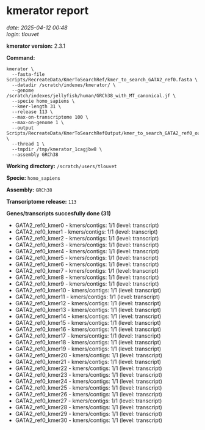 # kmerator report
*date: 2025-04-12 00:48*  
*login: tlouvet*

**kmerator version:** 2.3.1

**Command:**

```
kmerator \
  --fasta-file Scripts/RecreateData/KmerToSearchRef/kmer_to_search_GATA2_ref0.fasta \
  --datadir /scratch/indexes/kmerator/ \
  --genome /scratch/indexes/jellyfish/human/GRCh38_with_MT_canonical.jf \
  --specie homo_sapiens \
  --kmer-length 31 \
  --release 113 \
  --max-on-transcriptome 100 \
  --max-on-genome 1 \
  --output Scripts/RecreateData/KmerToSearchRefOutput/kmer_to_search_GATA2_ref0_output \
  --thread 1 \
  --tmpdir /tmp/kmerator_1cagjbw8 \
  --assembly GRCh38
```

**Working directory:** `/scratch/users/tlouvet`

**Specie:** `homo_sapiens`

**Assembly:** `GRCh38`

**Transcriptome release:** `113`

**Genes/transcripts succesfully done (31)**

- GATA2_ref0_kmer0 - kmers/contigs: 1/1 (level: transcript)
- GATA2_ref0_kmer1 - kmers/contigs: 1/1 (level: transcript)
- GATA2_ref0_kmer2 - kmers/contigs: 1/1 (level: transcript)
- GATA2_ref0_kmer3 - kmers/contigs: 1/1 (level: transcript)
- GATA2_ref0_kmer4 - kmers/contigs: 1/1 (level: transcript)
- GATA2_ref0_kmer5 - kmers/contigs: 1/1 (level: transcript)
- GATA2_ref0_kmer6 - kmers/contigs: 1/1 (level: transcript)
- GATA2_ref0_kmer7 - kmers/contigs: 1/1 (level: transcript)
- GATA2_ref0_kmer8 - kmers/contigs: 1/1 (level: transcript)
- GATA2_ref0_kmer9 - kmers/contigs: 1/1 (level: transcript)
- GATA2_ref0_kmer10 - kmers/contigs: 1/1 (level: transcript)
- GATA2_ref0_kmer11 - kmers/contigs: 1/1 (level: transcript)
- GATA2_ref0_kmer12 - kmers/contigs: 1/1 (level: transcript)
- GATA2_ref0_kmer13 - kmers/contigs: 1/1 (level: transcript)
- GATA2_ref0_kmer14 - kmers/contigs: 1/1 (level: transcript)
- GATA2_ref0_kmer15 - kmers/contigs: 1/1 (level: transcript)
- GATA2_ref0_kmer16 - kmers/contigs: 1/1 (level: transcript)
- GATA2_ref0_kmer17 - kmers/contigs: 1/1 (level: transcript)
- GATA2_ref0_kmer18 - kmers/contigs: 1/1 (level: transcript)
- GATA2_ref0_kmer19 - kmers/contigs: 1/1 (level: transcript)
- GATA2_ref0_kmer20 - kmers/contigs: 1/1 (level: transcript)
- GATA2_ref0_kmer21 - kmers/contigs: 1/1 (level: transcript)
- GATA2_ref0_kmer22 - kmers/contigs: 1/1 (level: transcript)
- GATA2_ref0_kmer23 - kmers/contigs: 1/1 (level: transcript)
- GATA2_ref0_kmer24 - kmers/contigs: 1/1 (level: transcript)
- GATA2_ref0_kmer25 - kmers/contigs: 1/1 (level: transcript)
- GATA2_ref0_kmer26 - kmers/contigs: 1/1 (level: transcript)
- GATA2_ref0_kmer27 - kmers/contigs: 1/1 (level: transcript)
- GATA2_ref0_kmer28 - kmers/contigs: 1/1 (level: transcript)
- GATA2_ref0_kmer29 - kmers/contigs: 1/1 (level: transcript)
- GATA2_ref0_kmer30 - kmers/contigs: 1/1 (level: transcript)
